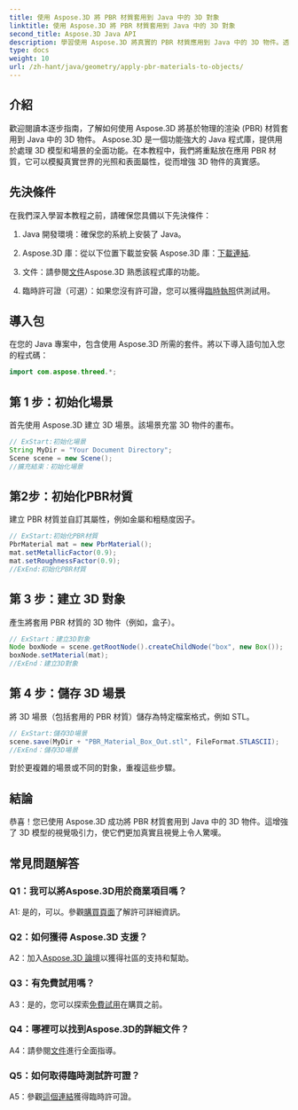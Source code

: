 ```yaml
---
title: 使用 Aspose.3D 將 PBR 材質套用到 Java 中的 3D 對象
linktitle: 使用 Aspose.3D 將 PBR 材質套用到 Java 中的 3D 對象
second_title: Aspose.3D Java API
description: 學習使用 Aspose.3D 將真實的 PBR 材質應用到 Java 中的 3D 物件。透過基於物理的渲染增強視覺品質。
type: docs
weight: 10
url: /zh-hant/java/geometry/apply-pbr-materials-to-objects/
---
```

## 介紹

歡迎閱讀本逐步指南，了解如何使用 Aspose.3D 將基於物理的渲染 (PBR) 材質套用到 Java 中的 3D 物件。 Aspose.3D 是一個功能強大的 Java 程式庫，提供用於處理 3D 模型和場景的全面功能。在本教程中，我們將重點放在應用 PBR 材質，它可以模擬真實世界的光照和表面屬性，從而增強 3D 物件的真實感。

## 先決條件

在我們深入學習本教程之前，請確保您具備以下先決條件：

1. Java 開發環境：確保您的系統上安裝了 Java。

2.  Aspose.3D 庫：從以下位置下載並安裝 Aspose.3D 庫：[下載連結](https://releases.aspose.com/3d/java/).

3. 文件：請參閱[文件](https://reference.aspose.com/3d/java/)Aspose.3D 熟悉該程式庫的功能。

4. 臨時許可證（可選）：如果您沒有許可證，您可以獲得[臨時執照](https://purchase.aspose.com/temporary-license/)供測試用。

## 導入包

在您的 Java 專案中，包含使用 Aspose.3D 所需的套件。將以下導入語句加入您的程式碼：

```java
import com.aspose.threed.*;
```

## 第 1 步：初始化場景

首先使用 Aspose.3D 建立 3D 場景。該場景充當 3D 物件的畫布。

```java
// ExStart:初始化場景
String MyDir = "Your Document Directory";
Scene scene = new Scene();
//擴充結束：初始化場景
```

## 第2步：初始化PBR材質

建立 PBR 材質並自訂其屬性，例如金屬和粗糙度因子。

```java
// ExStart:初始化PBR材質
PbrMaterial mat = new PbrMaterial();
mat.setMetallicFactor(0.9);
mat.setRoughnessFactor(0.9);
//ExEnd:初始化PBR材質
```

## 第 3 步：建立 3D 對象

產生將套用 PBR 材質的 3D 物件（例如，盒子）。

```java
// ExStart：建立3D對象
Node boxNode = scene.getRootNode().createChildNode("box", new Box());
boxNode.setMaterial(mat);
//ExEnd：建立3D對象
```

## 第 4 步：儲存 3D 場景

將 3D 場景（包括套用的 PBR 材質）儲存為特定檔案格式，例如 STL。

```java
// ExStart:儲存3D場景
scene.save(MyDir + "PBR_Material_Box_Out.stl", FileFormat.STLASCII);
//ExEnd：儲存3D場景
```

對於更複雜的場景或不同的對象，重複這些步驟。

## 結論

恭喜！您已使用 Aspose.3D 成功將 PBR 材質套用到 Java 中的 3D 物件。這增強了 3D 模型的視覺吸引力，使它們更加真實且視覺上令人驚嘆。

## 常見問題解答

### Q1：我可以將Aspose.3D用於商業項目嗎？

 A1: 是的，可以。參觀[購買頁面](https://purchase.aspose.com/buy)了解許可詳細資訊。

### Q2：如何獲得 Aspose.3D 支援？

 A2：加入[Aspose.3D 論壇](https://forum.aspose.com/c/3d/18)以獲得社區的支持和幫助。

### Q3：有免費試用嗎？

 A3：是的，您可以探索[免費試用](https://releases.aspose.com/)在購買之前。

### Q4：哪裡可以找到Aspose.3D的詳細文件？

 A4：請參閱[文件](https://reference.aspose.com/3d/java/)進行全面指導。

### Q5：如何取得臨時測試許可證？

 A5：參觀[這個連結](https://purchase.aspose.com/temporary-license/)獲得臨時許可證。